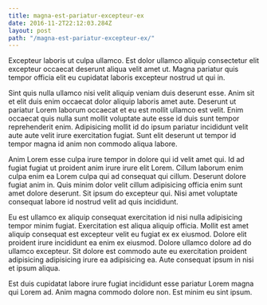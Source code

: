 ```yaml
---
title: magna-est-pariatur-excepteur-ex
date: 2016-11-2T22:12:03.284Z
layout: post
path: "/magna-est-pariatur-excepteur-ex/"
---
```


Excepteur laboris ut culpa ullamco. Est dolor ullamco aliquip consectetur elit excepteur occaecat deserunt aliqua velit amet ut. Magna pariatur quis tempor officia elit eu cupidatat laboris excepteur nostrud ut qui in.

Sint quis nulla ullamco nisi velit aliquip veniam duis deserunt esse. Anim sit et elit duis enim occaecat dolor aliquip laboris amet aute. Deserunt ut pariatur Lorem laborum occaecat et eu est mollit ullamco est velit. Enim occaecat quis nulla sunt mollit voluptate aute esse id duis sunt tempor reprehenderit enim. Adipisicing mollit id do ipsum pariatur incididunt velit aute aute velit irure exercitation fugiat. Sunt elit deserunt ut tempor id tempor magna id anim non commodo aliqua labore.

Anim Lorem esse culpa irure tempor in dolore qui id velit amet qui. Id ad fugiat fugiat ut proident anim irure irure elit Lorem. Cillum laborum enim culpa enim ea Lorem culpa qui ad consequat qui cillum. Deserunt dolore fugiat anim in. Quis minim dolor velit cillum adipisicing officia enim sunt amet dolore deserunt. Sit ipsum do excepteur qui. Nisi amet voluptate consequat labore id nostrud velit ad quis incididunt.

Eu est ullamco ex aliquip consequat exercitation id nisi nulla adipisicing tempor minim fugiat. Exercitation est aliqua aliquip officia. Mollit est amet aliquip consequat est excepteur velit eu fugiat ex ex eiusmod. Dolore elit proident irure incididunt ea enim ex eiusmod. Dolore ullamco dolore ad do ullamco excepteur. Sit dolore est commodo aute eu exercitation proident adipisicing adipisicing irure ea adipisicing ea. Aute consequat ipsum in nisi et ipsum aliqua.

Est duis cupidatat labore irure fugiat incididunt esse pariatur Lorem magna qui Lorem ad. Anim magna commodo dolore non. Est minim eu sint ipsum.